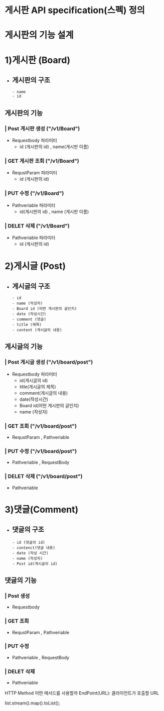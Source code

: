 # 게시판 API specification(스펙) 정의
# 게시판의 기능 설계

# 1)게시판 (Board)

- 게시판의 구조
  -
      - name
      - id

## 게시판의 기능
### | Post 게시판 생성 ("/v1/Board")
  - Requestbody 파라미터
    - id (게시판의 id) , name(게시판 이름) 
### | GET 게시판 조회 ("/v1/Board")
  - RequstParam 파라미터
    - id (게시판의 id) 
### | PUT 수정 ("/v1/Board")
  - Pathveriable 파라미터
    - id(게시판의 id) , name (게시판 이름) 
### | DELET 삭제 ("/v1/Board")
- Pathveriable 파라미터
  - id (게시판의 id)

# 2)게시글 (Post)

- 게시글의 구조
  - 
      - id
      - name (작성자)
      - Board id (어떤 게시판의 글인지)
      - date (작성시간)
      - comment (댓글)
      - title (제목)
      - content (게시글의 내용)

## 게시글의 기능
### | Post 게시글 생성 ("/v1/board/post")
  - Requestbody 파라미터
    - id(게시글의 id) 
    - title(게시글의 제목)
    - comment(게시글의 내용)
    - date(작성시간)
    - Board id(어떤 게시판의 글인지)
    - name (작성자) 
### | GET 조회 ("/v1/board/post")
- RequstParam , Pathveriable
### | PUT 수정 ("/v1/board/post")
- Pathveriable , RequestBody
### | DELET 삭제 ("/v1/board/post")
- Pathveriable

# 3)댓글(Comment)

- 댓글의 구조
  -
      - id (댓글의 id) 
      - contenct(댓글 내용)
      - date (작성 시간) 
      - name (작성자) 
      - Post id(게시글의 id)
## 댓글의 기능
### | Post 생성
  - Requestbody
### | GET 조회
- RequstParam , Pathveriable
### | PUT 수정
 - Pathveriable , RequestBody  
### | DELET 삭제
- Pathveriable


[//]: # ( 4.게시글의 조회수)

[//]: # ( 5.게시글의 추천수)





HTTP Method 어떤 메서드를 사용할까
EndPoint(URL): 클라이언트가 호출할 URL

list.stream().map().toList();